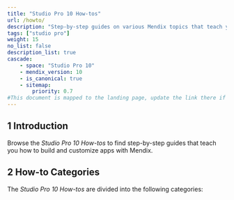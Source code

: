 ```yaml
---
title: "Studio Pro 10 How-tos"
url: /howto/
description: "Step-by-step guides on various Mendix topics that teach you how to build and customize apps."
tags: ["studio pro"]
weight: 15
no_list: false
description_list: true
cascade:
    - space: "Studio Pro 10"
    - mendix_version: 10
    - is_canonical: true
    - sitemap:
        priority: 0.7
#This document is mapped to the landing page, update the link there if renaming or moving the doc file.
---
```


## 1 Introduction

Browse the *Studio Pro 10 How-tos* to find step-by-step guides that teach you how to build and customize apps with Mendix.

## 2 How-to Categories

The *Studio Pro 10 How-tos* are divided into the following categories:
